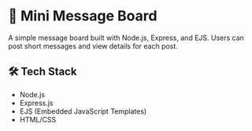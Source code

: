 # 📝 Mini Message Board

A simple message board built with Node.js, Express, and EJS. Users can post short messages and view details for each post.

## 🛠 Tech Stack

- Node.js
- Express.js
- EJS (Embedded JavaScript Templates)
- HTML/CSS
